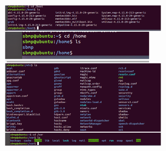![image](.attachments/08643622cb9ee6b82a2f7920206e3007df69c471.png) 
![image](.attachments/82affd4eda981b50a38199cfd0b187bea6ffc74a.png) 
![image](.attachments/aad37d0770611973e580549f4860ebb293f15080.png)  ![image](.attachments/e68d1c4db9bde446edc958e23a4492dde1f9aa90.png) 